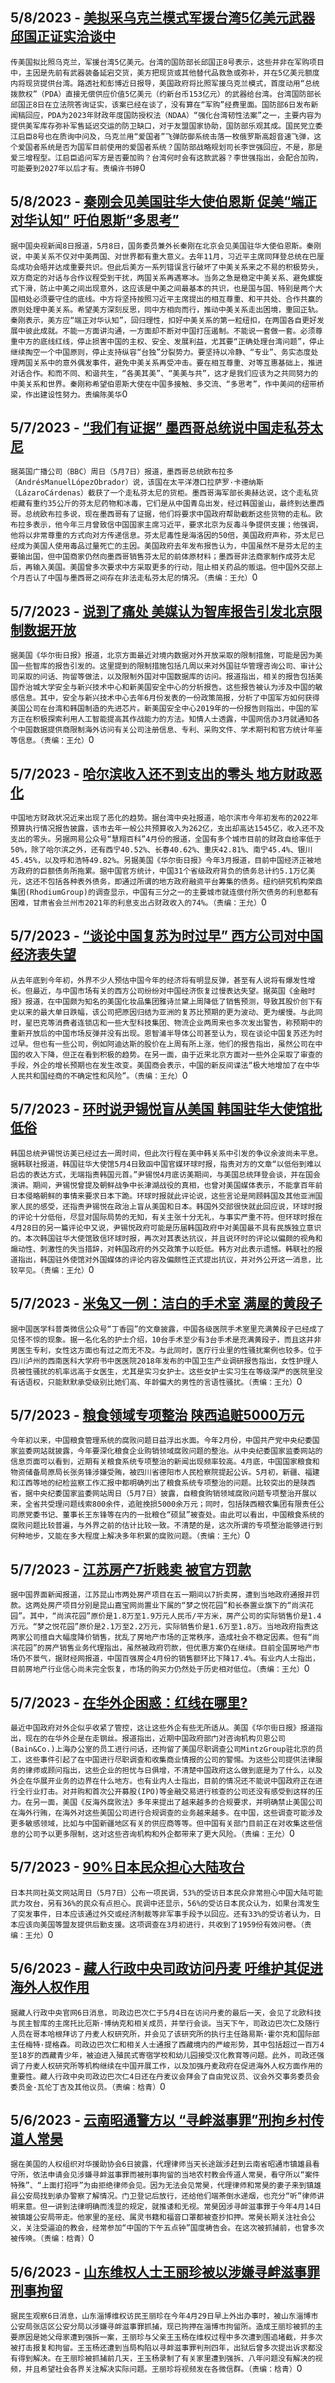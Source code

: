 
  ## 5/8/2023 - [美拟采乌克兰模式军援台湾5亿美元武器 邱国正证实洽谈中](https://www.rfa.org/mandarin/Xinwen/st-05082023024059.html)
 ```传美国拟比照乌克兰，军援台湾5亿美元。台湾的国防部长邱国正8号表示，这些并非在军购项目中，主因是先前有武器装备延宕交货，美方把现货或其他替代品救急或弥补，并在5亿美元额度内将现货提供台湾。路透社和彭博近日报导，美国政府将比照军援乌克兰模式，首度动用“总统拨款权”（PDA）直接无偿供应价值5亿美元（约新台币153亿元）的武器给台湾。台湾国防部长邱国正8日在立法院答询证实，该案已经在谈了，没有算在“军购”经费里面。国防部6日发布新闻稿回应，PDA为2023年财政年度国防授权法（NDAA）“强化台湾韧性法案”之一，主要内容为提供美军库存弥补军售延迟交运的防卫缺口，对于友盟国家协助，国防部乐观其成。国民党立委江启臣8号也在质询中问及，乌克兰用“爱国者”飞弹防御系统击落一枚俄罗斯高超音速飞弹，这个爱国者系统是否为国军目前使用的爱国者系统？国防部战略规划司长李世强回应，不是，那是爱三增程型。江启臣追问军方是否要加购？台湾何时会有这款武器？李世强指出，会配合加购，可能要到2027年以后才有。责编许书婷```0
  ## 5/8/2023 - [秦刚会见美国驻华大使伯恩斯 促美“端正对华认知” 吁伯恩斯“多思考”](https://www.rfa.org/mandarin/Xinwen/cmh1-05082023001021.html)
 ```据中国央视新闻8日报道，5月8日，国务委员兼外长秦刚在北京会见美国驻华大使伯恩斯。秦刚说，中美关系不仅对中美两国、对世界都有重大意义。去年11月，习近平主席同拜登总统在巴厘岛成功会晤并达成重要共识。但此后美方一系列错误言行破坏了中美关系来之不易的积极势头，双方商定的对话与合作议程受到干扰，两国关系再遇寒冰。当务之急是稳定中美关系、避免螺旋式下滑，防止中美之间出现意外，这应该是中美之间最基本的共识，也是国与国、特别是两个大国相处必须要守住的底线。中方将坚持按照习近平主席提出的相互尊重、和平共处、合作共赢的原则处理中美关系。希望美方深刻反思，同中方相向而行，推动中美关系走出困境，重回正轨。秦刚表示，美方应“端正对华认知”，回归理性，扣好中美关系的第一粒纽扣，在两国各自更好发展中彼此成就。不能一方面讲沟通，一方面却不断对中国打压遏制。不能说一套做一套。必须尊重中方的底线红线，停止损害中国的主权、安全、发展利益，尤其要“正确处理台湾问题”，停止继续掏空一个中国原则，停止支持纵容“台独”分裂势力。要坚持以冷静、“专业”、务实态度处理两国关系中的意外偶发事件，避免中美关系再受冲击。要在相互尊重、对等互惠基础上，推进对话合作。和而不同、和谐共生，“各美其美”、“美美与共”，这才是我们应该为之共同努力的中美关系和世界。秦刚称希望伯恩斯大使在中国多接触、多交流、“多思考”，作中美间的纽带桥梁，作出建设性努力。责编陈美华```0
  ## 5/7/2023 - [“我们有证据” 墨西哥总统说中国走私芬太尼](https://www.rfa.org/mandarin/Xinwen/10-05072023155739.html)
 ```据英国广播公司（BBC）周日（5月7日）报道，墨西哥总统欧布拉多（AndrésManuelLópezObrador）说，该国在太平洋港口拉萨罗·卡德纳斯（LázaroCárdenas）截获了一个走私芬太尼的货柜。墨西哥海军部长奥赫达说，这个走私货柜藏有重约35公斤的芬太尼药物和冰毒，它们是从中国青岛出发，经过韩国釜山，最终到达墨西哥。总统欧布拉多说，现在墨西哥有了证据，他们将要求中国政府帮助截断这些货物的走私。欧布拉多表示，他今年三月曾致信中国国家主席习近平，要求北京为反毒斗争提供支援；他强调，他将以非常尊重的方式向对方传递信息。芬太尼毒性是海洛因的50倍，美国政府声称，芬太尼已经成为美国人使用毒品过量死亡的主因。美国政府去年发布报告认为，中国虽然不是芬太尼的主要输出国，但中国商家仍然向墨西哥销售芬太尼的前体原材料；墨西哥非法商家制作成芬太尼后，再输入美国。美国曾多次要求中方采取更多的行动，阻止相关药品的贩运。但中国外交部上个月否认了中国与墨西哥之间存在非法走私芬太尼的情况。（责编：王允）```0
  ## 5/7/2023 - [说到了痛处 美媒认为智库报告引发北京限制数据开放](https://www.rfa.org/mandarin/Xinwen/9-05072023155056.html)
 ```据美国《华尔街日报》报道，北京方面最近对境内数据对外开放采取的限制措施，可能是因为美国一些智库的报告引发的。这里提到的限制措施包括几周以来对外国驻华管理咨询公司、审计公司采取的问话、拘留等做法，以及限制外国对中国数据库的访问。报道指出，相关的报告包括美国乔治城大学安全与新兴技术中心和新美国安全中心的分析报告。这些报告被认为涉及中国的敏感信息。其中，安全与新兴技术中心去年6月份发表的一份政策简报，分析了中国军方如何获得美国公司在台湾和韩国制造的先进芯片。新美国安全中心2019年的一份报告则指出，中国的军方正在积极探索利用人工智能提高其作战能力的方法。知情人士透露，中国网信办3月就通知各个中国数据提供商限制海外访问有关公司注册信息、专利、采购文件、学术期刊和官方统计年鉴等信息。（责编：王允）```0
  ## 5/7/2023 - [哈尔滨收入还不到支出的零头 地方财政恶化](https://www.rfa.org/mandarin/Xinwen/8-05072023154717.html)
 ```中国地方财政状况近来出现了恶化的趋势。据台湾中央社报道，哈尔滨市今年初发布的2022年预算执行情况报告披露，该市去年一般公共预算收入为262亿，支出却高达1545亿，收入还不及支出的零头。另据网易公众号“慧翔百科”4月份的报道，全国有多个城市目前的财政自给率低于50%，除了哈尔滨之外，还有西宁40.52%、长春40.62%、重庆42.81%、南宁45.4%、银川45.45%，以及呼和浩特49.82%。另据美国《华尔街日报》今年3月报道，目前中国经济正被地方政府的巨额债务所拖累。据中国官方统计，中国31个省级政府背负的债务总计约5.1万亿美元，这还不包括各种表外债务，即通过所谓的地方政府融资平台筹集的债务。纽约研究机构荣鼎集团(RhodiumGroup)的调查显示，中国有三分之一的主要城市就连偿付所欠债务的利息都有困难，甘肃省会兰州市2021年的利息支出占财政收入的74%。（责编：王允）```0
  ## 5/7/2023 - [“谈论中国复苏为时过早” 西方公司对中国经济表失望](https://www.rfa.org/mandarin/Xinwen/7-05072023153347.html)
 ```从去年底到今年初，外界不少人预估中国今年的经济将有明显反弹，甚至有人说将有爆发性增长。但最近，与中国市场有关的西方公司纷纷对中国经济恢复过慢表达失望。据英国《金融时报》报道，在中国颇为知名的美国化妆品集团雅诗兰黛上周降低了销售预测，导致其股价创下有史以来的最大单日跌幅，该公司把原因归结为亚洲的复苏比预期的更为波动、更为缓慢。与此同时，星巴克等消费者连锁店和一些大型科技集团、物流企业两周来也多次发出警告，称预期中的重新开放后的中国市场反弹并没有出现。恩智浦半导体公司甚至认为，现在谈论中国复苏还为时过早。但也有一些公司，例如阿迪达斯的股价在上周有所上涨，他们的报告指出，虽然公司在中国的收入下降，但正在看到积极的趋势。在另一面，由于近来北京方面对一些外企采取了审查的手段，外企的增长预期也在发生改变。美国商会表示，中国的新反间谍法“极大地增加了在中华人民共和国经商的不确定性和风险”。（责编：王允）```0
  ## 5/7/2023 - [环时说尹锡悦盲从美国 韩国驻华大使馆批低俗](https://www.rfa.org/mandarin/Xinwen/6-05072023152948.html)
 ```韩国总统尹锡悦访美已经过去一周时间，但此次行程在美中韩关系中引发的争议余波尚未平息。据韩联社报道，韩国驻华大使馆5月4日致函中国官媒环球时报，指责对方的文章“以低俗到难以启齿的表达方式，无端指责韩国元首。”尹锡悦4月底访美期间，与美国总统拜登会谈，并在国会演讲。期间，尹锡悦曾提及朝鲜战争中长津湖战役的真相，也曾对美国媒体表示，不能拿百年前日本侵略朝鲜的事情来要求日本下跪。环球时报就此评论说，这些言论是罔顾韩国及其他亚洲国家人民的感受，还指责尹锡悦在政治上盲从美国和日本。韩国外交部很快就此回应说，环球时报的评论十分低俗，尽显对国际局势的无知，有关主张十分无礼，与事实严重不符。但环球时报在4月28日的另一篇评论中又说，尹锡悦政府可能是历届韩国政府中对美国最不具有民族独立意识的。本次韩国驻华大使馆致信环球时报，再次对其表达抗议，并且说环时的评论以偏颇的视角和煽动性、刺激性的失当措辞，对韩国政府的外交政策予以贬低。韩方对此表示遗憾。韩联社的报道指出，韩国驻外使馆对外国媒体的评论内容及偏颇性正式提出抗议，并对外公开这一消息，比较罕见。（责编：王允）```0
  ## 5/7/2023 - [米兔又一例：洁白的手术室 满屋的黄段子](https://www.rfa.org/mandarin/Xinwen/5-05072023124715.html)
 ```据中国医学科普类微信公众号“丁香园”的文章披露，中国各级医院手术室里充满黄段子已经成了见怪不惊的现象。据一名化名的护士介绍，10台手术至少有3台手术是充满黄段子，而且这并非男医生专利，女性这方面也有过之而无不及。与此同时，医疗行业里的性骚扰案例也较多。位于四川泸州的西南医科大学府书中医医院2018年发布的中国卫生产业调研报告指出，女性护理人员被性骚扰的机率远高于女医生，尤其是实习女护士。这些女护士实习生在等级深严的医院里没有话语权，只能默默承受级别比她们高、年龄偏大的男性的言语性骚扰。（责编：王允）```0
  ## 5/7/2023 - [粮食领域专项整治 陕西追赃5000万元](https://www.rfa.org/mandarin/Xinwen/4-05072023124208.html)
 ```今年初以来，中国粮食管理系统的腐败问题日益浮出水面。今年2月份，中国共产党中央纪委国家监委网站就披露，今年要深化粮食企业购销领域腐败问题的整治。从中央纪委国家监委网站的信息页面可以看到，近期有关粮食系统专项整治的新闻出现频率较高。4月底，中国国家粮食和物资储备局原局长张务锋涉嫌受贿，被四川省德阳市人民检察院提起公诉。5月初，新疆、福建和江西等地的纪检监察工作汇报中都明确列出了粮食系统专项整治的问题。比较突出的是陕西省，据中央纪委国家监委网站周日（5月7日）披露，自粮食购销领域腐败问题专项整治开展以来，全省共受理问题线索800余件，追赃挽损5000余万元；同时，包括陕西粮农集团有限责任公司原党委书记、董事长王东锋等在内的一批粮仓“硕鼠”被查处。由此可以看出，中国粮食系统的腐败问题比较普遍，与外界之前的估计比较一致。不清楚的是，这次所谓的专项整治能够进行到何种地步，又能在多大程度上解决多年积累的腐败问题。（责编：王允）```0
  ## 5/7/2023 - [江苏房产7折贱卖 被官方罚款](https://www.rfa.org/mandarin/Xinwen/3-05072023123314.html)
 ```据中国界面新闻报道，江苏昆山市两处房产项目在五一期间以7折卖房，遭到当地政府通报并罚款。这两处房产项目分别是昆山嘉宝网尚置业下属的“梦之悦花园”和长泰置业旗下的“尚滨花园”。其中，“尚滨花园”原价是1.8万至1.9万元人民币/平方米，房产公司的实际销售价是1.4万元。“梦之悦花园”原价是2.1万至2.2万元，实际销售价是1.6万至1.8万。当地政府指责这两家公司擅自大幅度降价销售，扰乱了房地产市场的正常秩序，造成社会不稳定因素。但有“尚滨花园”的房产销售业务代理指出，虽然被政府罚款，但优惠方案仍在继续。目前全国房地产市场仍不景气，据财经网报道，中国百强房企4月份的销售额环比下降17.4%。有业内人士指出，目前房地产行业信心尚未完全恢复，市场的购买力仍然处于历史相对低位。（责编：王允）```0
  ## 5/7/2023 - [在华外企困惑：红线在哪里?](https://www.rfa.org/mandarin/Xinwen/2-05072023122456.html)
 ```最近中国政府对外企似乎收紧了管控，这让这些外企有些无所适从。美国《华尔街日报》报道指出，现在的在华外企是在走钢丝。报道指出，近期中国政府部门对咨询机构贝恩公司(Bain&Co.)上海办公室的员工进行问话，还拘留了美国尽职调查公司MintzGroup驻北京的员工，这些事件引起了在中国进行尽职调查和收集商业情报的公司的警惕。为这些公司提供法律服务的律师或顾问指出，这些企业的担忧与日俱增，不清楚中国政府这么做到底是为了什么，以及外企在华展开业务的边界在什么地方。也有业内人士指出，目前的情况还不能说中国政府正在进行全行业打击。对并购和首次公开募股(IPO)等金融交易进行核查的公司还没有感受到这样的压力。在另一面，美国《反海外腐败法》多年来提出了越来越多的合规要求，并明确禁止美国公司在海外行贿，在海外对这些美国公司进行合规调查的业务越来越多。在中国，这些调查可能涉及更多敏感领域，比如与中国新疆地区有关的供应商等等。但中国有关部门目前正在对收集这些信息的公司予以更多限制，这对这些咨询机构和外企都带来了更大风险。（责编：王允）```0
  ## 5/7/2023 - [90%日本民众担心大陆攻台](https://www.rfa.org/mandarin/Xinwen/1-05072023121822.html)
 ```日本共同社英文网站周日（5月7日）公布一项民调，53%的受访日本民众非常担心中国大陆可能武力攻台，另有36%的民众有点担心。民调中还显示，56%的受访日本民众认为，如果台湾发生了突发事件，日本应该通过外交或经济制裁等非军事手段予以回应。还有33%的受访者认为，日本应该向美国等盟友提供后勤支援。这项调查在3月初进行，共收到了1959份有效问卷。（责编：王允）```0
  ## 5/6/2023 - [藏人行政中央司政访问丹麦 吁维护其促进海外人权作用](https://www.rfa.org/mandarin/Xinwen/10-05062023165726.html)
 ```据藏人行政中央官网6日消息，司政边巴次仁于5月4日在访问丹麦的最后一天，会见了北欧科技与民主智库的主席托比厄斯·博纳克和相关成员，并举行会谈。当天下午，司政边巴次仁及随行人员在哥本哈根拜访了丹麦人权研究所，并会见了该研究所的执行主任路易斯·霍尔克和国际部主任梅特·提格森。司政边巴次仁和相关人士通报了西藏境内的严峻形势，其中包括超过一百万4至18岁的西藏青少年，被迫进入殖民式寄宿学校和幼儿园接受汉化教育等问题。此外，司政还强调了丹麦人权研究所等机构继续在中国开展工作，以及加强丹麦政府在促进海外人权方面作用的重要性。藏人行政中央司政边巴次仁4日还在丹麦议会拜会了自由党议员、议会外交事务委员会委员金·瓦伦丁吉及其他议员。（责编：梒青）```0
  ## 5/6/2023 - [云南昭通警方以 “寻衅滋事罪”刑拘乡村传道人常昊](https://www.rfa.org/mandarin/Xinwen/9-05062023165317.html)
 ```据在美国的人权组织对华援助协会6日披露，代理律师当天长途跋涉赶到云南省昭通市镇雄县看守所，依法申请会见涉嫌寻衅滋事罪而被刑事拘留的当地农村教会传道人常昊，看守所以“案件特殊”、“上面打招呼”为由拒绝律师会见。因为无法会见常昊，代理律师和常昊的妻子来到镇雄县公安局找到承办警察了解情况。门卫登记后放行，还给他们端茶倒水递烟，也充分“听”律师讲明来意。但一讲到法律明确而浅显的规定，就推诿和无视。常昊因涉寻衅滋事罪于今年4月14日被镇雄公安局带走。他家里的圣经、属灵书籍和福音口罩都被查抄扣押。常昊长期关注社会公义，关注受逼迫的教会，经常参加“中国的下午五点钟”国度祷告会。在这次被抓捕前，也曾多次被传唤。（责编：梒青）```0
  ## 5/6/2023 - [山东维权人士王丽珍被以涉嫌寻衅滋事罪刑事拘留](https://www.rfa.org/mandarin/Xinwen/8-05062023164656.html)
 ```据民生观察6日消息，山东淄博维权访民王丽珍在今年4月29日早上外出办事时，被山东淄博市公安局张店区公安分局以涉嫌寻衅滋事罪抓捕，现已拘押在淄博市拘留所。造成王丽珍被抓的主要原因是她父母家遭到强拆一案，王丽珍与父亲王玉杨在维权过程中多次遭到围追堵截，并多次被打击报复和拘留。王玉杨还遭到当局构陷以寻衅滋事罪判刑四年，出狱后曾多次提出诉求都没有得到解决。在王丽珍被抓捕前几天，王玉杨录制了有关家里遭到强拆、八年问题没有解决的视频，并且希望社会各界关注解决实际问题。王丽珍将视频发在各微信群。（责编：梒青）```0